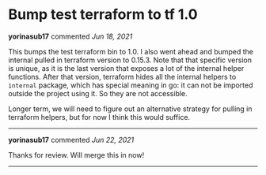 # Bump test terraform to tf 1.0

**yorinasub17** commented *Jun 18, 2021*

This bumps the test terraform bin to 1.0. I also went ahead and bumped the internal pulled in terraform version to 0.15.3. Note that that specific version is unique, as it is the last version that exposes a lot of the internal helper functions. After that version, terraform hides all the internal helpers to `internal` package, which has special meaning in go: it can not be imported outside the project using it. So they are not accessible.

Longer term, we will need to figure out an alternative strategy for pulling in terraform helpers, but for now I think this would suffice.
<br />
***


**yorinasub17** commented *Jun 22, 2021*

Thanks for review. Will merge this in now!
***

